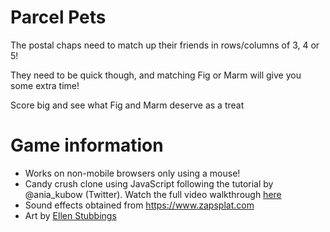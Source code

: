 # Parcel Pets
The postal chaps need to match up their friends in rows/columns of 3, 4 or 5!

They need to be quick though, and matching Fig or Marm will give you some extra time!

Score big and see what Fig and Marm deserve as a treat

# Game information
- Works on non-mobile browsers only using a mouse!
- Candy crush clone using JavaScript following the tutorial by @ania_kubow (Twitter). Watch the full video walkthrough [here](https://www.youtube.com/watch?v=XD5sZWxwJUk&ab_channel=CodewithAniaKub%C3%B3w)
- Sound effects obtained from https://www.zapsplat.com
- Art by [Ellen Stubbings](https://twitter.com/Honeydew_Mellen?ref_src=twsrc%5Egoogle%7Ctwcamp%5Eserp%7Ctwgr%5Eauthor)